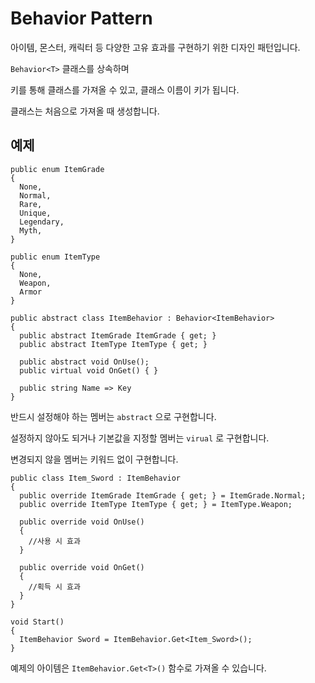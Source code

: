 # Behavior Pattern

아이템, 몬스터, 캐릭터 등 다양한 고유 효과를 구현하기 위한 디자인 패턴입니다.

`Behavior<T>` 클래스를 상속하며

키를 통해 클래스를 가져올 수 있고, 클래스 이름이 키가 됩니다.

클래스는 처음으로 가져올 때 생성합니다.

## 예제
```
public enum ItemGrade
{
  None,
  Normal,
  Rare,
  Unique,
  Legendary,
  Myth,
}

public enum ItemType
{
  None,
  Weapon,
  Armor
}

public abstract class ItemBehavior : Behavior<ItemBehavior>
{
  public abstract ItemGrade ItemGrade { get; }
  public abstract ItemType ItemType { get; }

  public abstract void OnUse();
  public virtual void OnGet() { }
  
  public string Name => Key
}
```

반드시 설정해야 하는 멤버는 `abstract` 으로 구현합니다.

설정하지 않아도 되거나 기본값을 지정할 멤버는 `virual` 로 구현합니다.

변경되지 않을 멤버는 키워드 없이 구현합니다.

```
public class Item_Sword : ItemBehavior
{
  public override ItemGrade ItemGrade { get; } = ItemGrade.Normal;
  public override ItemType ItemType { get; } = ItemType.Weapon;

  public override void OnUse()
  {
    //사용 시 효과
  }
  
  public override void OnGet()
  {
    //획득 시 효과
  }
}
```
```
void Start()
{
  ItemBehavior Sword = ItemBehavior.Get<Item_Sword>();
}
```

예제의 아이템은 `ItemBehavior.Get<T>()` 함수로 가져올 수 있습니다.
